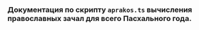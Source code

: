 ### Документация по скрипту `aprakos.ts` вычисления православных зачал для всего Пасхального года.

<!-- Documents: [description](https://ibo7.github.io/TS-aprakos/001.html) … -->

<!-- Documents: [code the project](https://ibo7.github.io/TS-aprakos/gendocs/index.html) … -->
